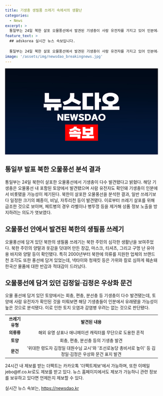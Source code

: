 ```yaml
---
title: 기생충 생필품 쓰레기 속에서의 생활난
categories:
  - News
excerpt: >
  통일부는 24일 북한 살포 오물풍선에서 발견된 기생충이 사람 유전자를 가지고 있어 인분에서 유래될 가능성이 제기된다고 발표했다. 쓰레기 중 일정 크기의 폐종이와 생필품부터 브랜드 의류까지 다수 발견되었는데, 이는 북한 주민의 생활상을 보여주는 증거로 해석된다. 특히 김정일·김정은 우상화 문건의 일부가 발견되었고, 토양에 발견된 기생충은 인분에서 유래될 가능성이 있으며, 오염과 감염병 우려는 없다는 분석이다. (총 단어 수: 101)
feature_text: >
  ## adskorea 실시간 뉴스 속보입니다.

  통일부는 24일 북한 살포 오물풍선에서 발견된 기생충이 사람 유전자를 가지고 있어 인분에서 유래될 가능성이 제기된다고 발표했다. 쓰레기 중 일정 크기의 폐종이와 생필품부터 브랜드 의류까지 다수 발견되었는데, 이는 북한 주민의 생활상을 보여주는 증거로 해석된다. 특히 김정일·김정은 우상화 문건의 일부가 발견되었고, 토양에 발견된 기생충은 인분에서 유래될 가능성이 있으며, 오염과 감염병 우려는 없다는 분석이다. (총 단어 수: 101)
image: '/assets/img/newsdao_breakingnews.jpg'
---
```


<p><img src="/assets/img/newsdao_breakingnews.jpg" alt="adskorea 속보" /></p>

<h2 data-ke-size="size26">통일부 발표 북한 오물풍선 분석 결과</h2>

<p data-ke-size="size16">통일부는 24일 북한이 살포한 오물풍선에서 기생충이 다수 발견됐다고 밝혔다. 해당 기생충은 오물풍선 내 포함된 토양에서 발견됐으며 사람 유전자도 확인돼 기생충이 인분에서 비롯됐을 가능성이 제기된다. 북한이 살포한 오물풍선을 분석한 결과, 일반 쓰레기보다 일정한 크기의 폐종이, 비닐, 자투리천 등이 발견됐다. 이로부터 쓰레기 살포를 위해 급조한 것으로 보이며, 페트병의 경우 라벨이나 병뚜껑 등을 제거해 상품 정보 노출을 방지하려는 의도가 엿보였다.</p>

<h2 data-ke-size="size26">오물풍선 안에서 발견된 북한의 생필품 쓰레기</h2>

<p data-ke-size="size16">오물풍선에 담겨 있던 북한의 생필품 쓰레기는 북한 주민의 심각한 생활난을 보여주었다. 북한 주민의 양말과 옷감을 덧대어 만든 장갑, 마스크, 티셔츠, 그리고 구멍 난 유아용 바지와 양말 등이 확인됐다. 특히 2000년부터 북한에 의류를 지원한 업체의 브랜드 천 조각도 또한 풍선에 담겨 있었는데, 넥타이와 청재킷 등은 가위와 칼로 심하게 훼손돼 한국산 물품에 대한 반감과 적대감이 드러났다.</p>

<h2 data-ke-size="size26">오물풍선에 담겨 있던 김정일·김정은 우상화 문건</h2>

<p data-ke-size="size16">오물 풍선에 담겨 있던 토양에서는 회충, 편충, 분선충 등 기생충이 다수 발견됐는데, 토양에 사람 유전자가 확인된 것을 미뤄보면 해당 기생충들이 인분에서 유래됐을 가능성이 높은 것으로 분석됐다. 이로 인한 토지 오염과 감염병 우려는 없는 것으로 판단됐다.</p>

<table>
<tbody>
<tr>
<td style="text-align: center; height: 17px;"><b>쓰레기 유형</b></td>
<td style="text-align: center; height: 17px;"><b>발견된 내용</b></td>
</tr>
<tr>
<td style="text-align: center; height: 17px;"><b>의류류</b></td>
<td style="text-align: center; height: 17px;">해외 유명 상표나 애니메이션 캐릭터를 무단으로 도용한 흔적</td>
</tr>
<tr>
<td style="text-align: center; height: 17px;"><b>토양</b></td>
<td style="text-align: center; height: 17px;">회충, 편충, 분선충 등의 기생충 발견</td>
</tr>
<tr>
<td style="text-align: center; height: 17px;"><b>문건</b></td>
<td style="text-align: center; height: 17px;">'위대한 령도자 김정일 대원수님 교시'와 '조선로농당 총비서로 높이' 등 김정일·김정은 우상화 문건 표지 발견</td>
</tr>
</tbody>
</table>

<p data-ke-size="size16">24시간 내 제보를 받는 더팩트는 카카오톡 '더팩트제보'에서 가능하며, 또한 이메일 jebo@tf.co.kr로도 제보를 받고 있다. 뉴스 홈페이지에서도 제보가 가능하니 관련 정보를 보유하고 있다면 언제든지 제보할 수 있다.</p>
실시간 뉴스 속보는, <a href="https://newsdao.kr" rel="dofollow">https://newsdao.kr</a>


